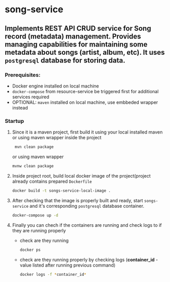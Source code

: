 # song-service

## Implements REST API CRUD service for Song record (metadata) management. Provides managing capabilities for maintaining some metadata about songs (artist, album, etc). It uses `postgresql` database for storing data.

### Prerequisites: 

- Docker engine installed on local machine
- `docker-compose` from resource-service be triggered first for additional services required
- OPTIONAL: `maven` installed on local machine, use embbeded wrapper instead

### Startup

  1. Since it is a maven project, first build it using your local installed maven or using maven wrapper inside the project
     ```bash
      mvn clean package
     ```
      or using maven wrapper
      ```bash
      mvnw clean package
      ```
  
  2. Inside project root, build local docker image of the project(project already contains prepared `Dockerfile`
     ```bash
     docker build -t songs-service-local-image .
     ```
     
  3. After checking that the image is properly built and ready, start `songs-service` and it's corresponding `postgresql` database container.
     ```bash
     docker-compose up -d
     ```
    
  4. Finally you can chech if the containers are running and check logs to if they are running properly
     - check are they running
       ```bash
       docker ps
       ```
     - check are they running properly by checking logs (**container_id** - value listed after running previous command)
       ```bash
       docker logs -f *container_id* 
       ```
       
